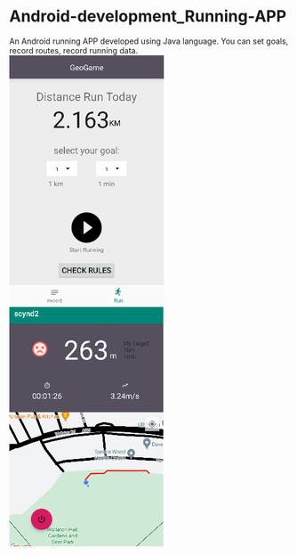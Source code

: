 # Android-development_Running-APP
 An Android running APP developed using Java language. You can set goals, record routes, record running data.
![ScreenShot](/ScreenShot1.jpg)
![ScreenShot](/ScreenShot2.jpg)
